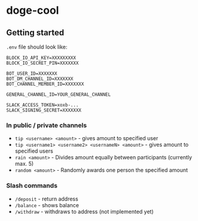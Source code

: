 # doge-cool

## Getting started

`.env` file should look like:

```
BLOCK_IO_API_KEY=XXXXXXXXX
BLOCK_IO_SECRET_PIN=XXXXXXX

BOT_USER_ID=XXXXXXX
BOT_DM_CHANNEL_ID=XXXXXXX
BOT_CHANNEL_MEMBER_ID=XXXXXXX

GENERAL_CHANNEL_ID=YOUR_GENERAL_CHANNEL

SLACK_ACCESS_TOKEN=xoxb-...
SLACK_SIGNING_SECRET=XXXXXXX
```

### In public / private channels

- `tip <username> <amount>` - gives amount to specified user
- `tip <username1> <username2> <usernameN> <amount>` - gives amount to specified users
- `rain <amount>` - Divides amount equally between participants (currently max. 5)
- `random <amount>` - Randomly awards one person the specified amount

### Slash commands

- `/deposit` - return address
- `/balance` - shows balance
- `/withdraw` - withdraws to address (not implemented yet)
